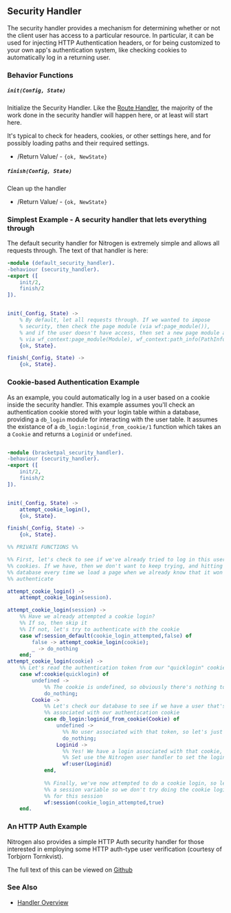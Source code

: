 <!-- dash: Security Handler | Guide | ###:Section -->



## Security Handler

  The security handler provides a mechanism for determining whether or not the
  client user has access to a particular resource.  In particular, it can be
  used for injecting HTTP Authentication headers, or for being customized to
  your own app's authentication system, like checking cookies to automatically
  log in a returning user.

### Behavior Functions
 
##### `init(Config, State)`

  Initialize the Security Handler.  Like the [Route Handler](./route.md),
  the majority of the work done in the security handler will happen here, or
  at least will start here.

  It's typical to check for headers, cookies, or other settings here, and for
  possibly loading paths and their required settings.

 *  /Return Value/ - `{ok, NewState}` 

##### `finish(Config, State)`

  Clean up the handler

 *  /Return Value/ - `{ok, NewState}`

### Simplest Example - A security handler that lets everything through

The default security handler for Nitrogen is extremely simple and allows all
requests through. The text of that handler is here:

```erlang
-module (default_security_handler).
-behaviour (security_handler).
-export ([
    init/2,
    finish/2
]).


init(_Config, State) ->
    % By default, let all requests through. If we wanted to impose
    % security, then check the page module (via wf:page_module()),
    % and if the user doesn't have access, then set a new page module and path info,
    % via wf_context:page_module(Module), wf_context:path_info(PathInfo).
    {ok, State}.

finish(_Config, State) ->
    {ok, State}.

```

### Cookie-based Authentication Example

As an example, you could automatically log in a user based on a cookie inside
the security handler. This example assumes you'll check an authentication
cookie stored with your login table within a database, providing a `db_login`
module for interacting with the user table. It assumes the existance of a 
`db_login:loginid_from_cookie/1` function which takes an a `Cookie` and returns
a `Loginid` or `undefined`.

```erlang

-module (bracketpal_security_handler).
-behaviour (security_handler).
-export ([
    init/2,
    finish/2
]).


init(_Config, State) ->
    attempt_cookie_login(),
    {ok, State}.

finish(_Config, State) ->
    {ok, State}.

%% PRIVATE FUNCTIONS %%

%% First, let's check to see if we've already tried to log in this user using
%% cookies. If we have, then we don't want to keep trying, and hitting the
%% database every time we load a page when we already know that it won't
%% authenticate

attempt_cookie_login() ->
    attempt_cookie_login(session).

attempt_cookie_login(session) ->
    %% Have we already attempted a cookie login?
    %% If so, then skip it
    %% If not, let's try to authenticate with the cookie
    case wf:session_default(cookie_login_attempted,false) of
        false -> attempt_cookie_login(cookie);
        _ -> do_nothing
    end;
attempt_cookie_login(cookie) ->
    %% Let's read the authentication token from our "quicklogin" cookie
    case wf:cookie(quicklogin) of
        undefined ->
            %% The cookie is undefined, so obviously there's nothing to log in
            do_nothing;
        Cookie ->
            %% Let's check our database to see if we have a user that's
            %% associated with our authentication cookie
            case db_login:loginid_from_cookie(Cookie) of
                undefined -> 
                  %% No user associated with that token, so let's just do nothing
                  do_nothing;
                Loginid -> 
                  %% Yes! We have a login associated with that cookie, so let's
                  %% Set use the Nitrogen user handler to set the loginid
                  wf:user(Loginid)
            end,
            
            %% Finally, we've now attempted to do a cookie login, so let's set
            %% a session variable so we don't try doing the cookie login again
            %% for this session
            wf:session(cookie_login_attempted,true)
    end.

```

### An HTTP Auth Example

Nitrogen also provides a simple HTTP Auth security handler for those interested
in employing some HTTP auth-type user verification (courtesy of Torbjorn Tornkvist).

The full text of this can be viewed on [Github](https://github.com/nitrogen/nitrogen_core/blob/master/src/handlers/security/http_basic_auth_security_handler.erl)


### See Also

 *  [Handler Overview](../handlers.md)
